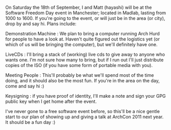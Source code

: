 On Saturday the 18th of September, I and Matt (hayashi) will be at the Software Freedom Day event in Manchester; located in Madlab, lasting from 1000 to 1600. If you're going to the event, or will just be in the area (or city), drop by and say hi. Plans include:

Demonstration Machine
: We plan to bring a computer running Arch Hurd for people to have a look at. Haven't quite figured out the logistics yet (or which of us will be bringing the computer), but we'll definitely have one.

LiveCDs
: I'll bring a stack of (working) live cds to give away to anyone who wants one. I'm not sure how many to bring, but if I run out I'll just distribute copies of the ISO (if you have some form of portable media with you).

Meeting People
: This'll probably be what we'll spend most of the time doing, and it should also be the most fun. If you're in the area on the day, come and say hi :)

Keysigning
: if you have proof of identity, I'll make a note and sign your GPG public key when I get home after the event.

I've never gone to a free software event before, so this'll be a nice gentle start to our plan of showing up and giving a talk at ArchCon 2011 next year. It should be a fun day :)
